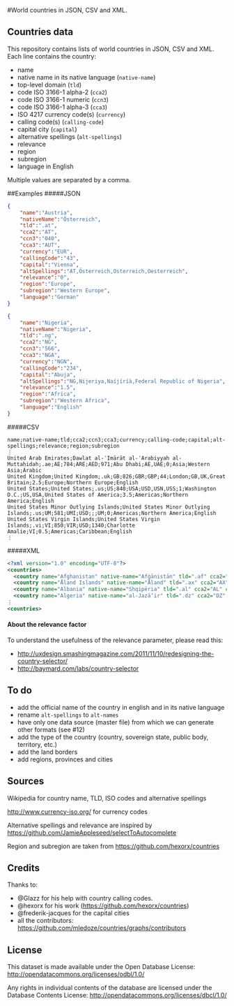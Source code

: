 #World countries in JSON, CSV and XML.
## Countries data
This repository contains lists of world countries in JSON, CSV and XML. Each line contains the country:

 - name
 - native name in its native language (`native-name`)
 - top-level domain (`tld`)
 - code ISO 3166-1 alpha-2 (`cca2`)
 - code ISO 3166-1 numeric (`ccn3`)
 - code ISO 3166-1 alpha-3 (`cca3`)
 - ISO 4217 currency code(s) (`currency`)
 - calling code(s) (`calling-code`)
 - capital city (`capital`)
 - alternative spellings (`alt-spellings`)
 - relevance
 - region
 - subregion
 - language in English

Multiple values are separated by a comma.

##Examples
#####JSON
```json
{
    "name":"Austria",
    "nativeName":"Österreich",
    "tld":".at",
    "cca2":"AT",
    "ccn3":"040",
    "cca3":"AUT",
    "currency":"EUR",
    "callingCode":"43",
    "capital":"Vienna",
    "altSpellings":"AT,Österreich,Osterreich,Oesterreich",
    "relevance":"0",
    "region":"Europe",
    "subregion":"Western Europe",
    "language":"German"
}

{
    "name":"Nigeria",
    "nativeName":"Nigeria",
    "tld":".ng",
    "cca2":"NG",
    "ccn3":"566",
    "cca3":"NGA",
    "currency":"NGN",
    "callingCode":"234",
    "capital":"Abuja",
    "altSpellings":"NG,Nijeriya,Naíjíríà,Federal Republic of Nigeria",
    "relevance":"1.5",
    "region":"Africa",
    "subregion":"Western Africa",
    "language":"English"
}
```
#####CSV
```csv
name;native-name;tld;cca2;ccn3;cca3;currency;calling-code;capital;alt-spellings;relevance;region;subregion
⋮
United Arab Emirates;Dawlat al-ʾImārāt al-ʿArabiyyah al-Muttaḥidah;.ae;AE;784;ARE;AED;971;Abu Dhabi;AE,UAE;0;Asia;Western Asia;Arabic
United Kingdom;United Kingdom;.uk;GB;826;GBR;GBP;44;London;GB,UK,Great Britain;2.5;Europe;Northern Europe;English
United States;United States;.us;US;840;USA;USD,USN,USS;1;Washington D.C.;US,USA,United States of America;3.5;Americas;Northern America;English
United States Minor Outlying Islands;United States Minor Outlying Islands;.us;UM;581;UMI;USD;;;UM;0;Americas;Northern America;English
United States Virgin Islands;United States Virgin Islands;.vi;VI;850;VIR;USD;1340;Charlotte Amalie;VI;0.5;Americas;Caribbean;English
⋮
```
#####XML
```xml
<?xml version="1.0" encoding="UTF-8"?>
<countries>
  <country name="Afghanistan" native-name="Afġānistān" tld=".af" cca2="AF" ccn3="004" cca3="AFG" currency="AFN" calling-code="93" capital="Kabul" alt-spellings="AF,Afġānistān" relevance="0" region="Asia" subregion="Southern Asia" language="Pashto,Dari"/>
  <country name="Åland Islands" native-name="Åland" tld=".ax" cca2="AX" ccn3="248" cca3="ALA" currency="EUR" calling-code="358" capital="Mariehamn" alt-spellings="AX,Aaland,Aland,Ahvenanmaa" relevance="0" region="Europe" subregion="Northern Europe" language="Swedish"/>
  <country name="Albania" native-name="Shqipëria" tld=".al" cca2="AL" ccn3="008" cca3="ALB" currency="ALL" calling-code="355" capital="Tirana" alt-spellings="AL,Shqipëri,Shqipëria,Shqipnia" relevance="0" region="Europe" subregion="Southern Europe" language="Albanian"/>
  <country name="Algeria" native-name="al-Jazāʼir" tld=".dz" cca2="DZ" ccn3="012" cca3="DZA" currency="DZD" calling-code="213" capital="Algiers" alt-spellings="DZ,Dzayer,Algérie" relevance="0" region="Africa" subregion="Northern Africa" language="Arabic"/>
⋮
<countries>
```

#### About the relevance factor
To understand the usefulness of the relevance parameter, please read this:
- http://uxdesign.smashingmagazine.com/2011/11/10/redesigning-the-country-selector/
- http://baymard.com/labs/country-selector

## To do
 - add the official name of the country in english and in its native language
 - rename `alt-spellings` to `alt-names`
 - have only one data source (master file) from which we can generate other formats (see #12)
 - add the type of the country (country, sovereign state, public body, territory, etc.)
 - add the land borders
 - add regions, provinces and cities

## Sources
Wikipedia for country name, TLD, ISO codes and alternative spellings

http://www.currency-iso.org/ for currency codes

Alternative spellings and relevance are inspired by https://github.com/JamieAppleseed/selectToAutocomplete

Region and subregion are taken from https://github.com/hexorx/countries

## Credits
Thanks to:
 - @Glazz for his help with country calling codes.
 - @hexorx for his work (https://github.com/hexorx/countries)
 - @frederik-jacques for the capital cities
 - all the contributors: https://github.com/mledoze/countries/graphs/contributors

## License
This dataset is made available under the Open Database License:
http://opendatacommons.org/licenses/odbl/1.0/

Any rights in individual contents of the database are licensed under the Database Contents License:
http://opendatacommons.org/licenses/dbcl/1.0/
